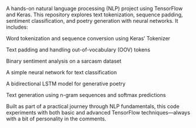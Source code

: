 A hands-on natural language processing (NLP) project using TensorFlow and Keras. This repository explores text tokenization, sequence padding, sentiment classification, and poetry generation with neural networks. It includes:

Word tokenization and sequence conversion using Keras’ Tokenizer

Text padding and handling out-of-vocabulary (OOV) tokens

Binary sentiment analysis on a sarcasm dataset

A simple neural network for text classification

A bidirectional LSTM model for generative poetry

Text generation using n-gram sequences and softmax predictions

Built as part of a practical journey through NLP fundamentals, this code experiments with both basic and advanced TensorFlow techniques—always with a bit of personality in the comments.
